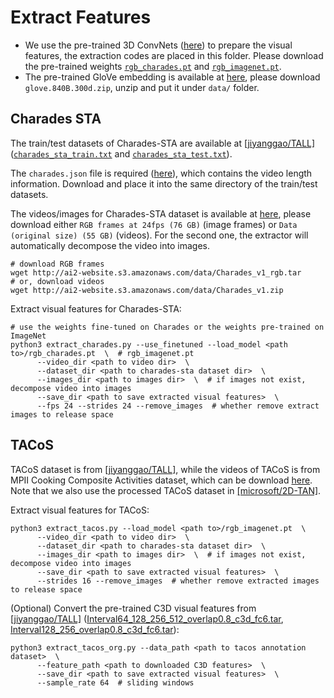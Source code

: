 # Extract Features

- We use the pre-trained 3D ConvNets ([here](https://github.com/piergiaj/pytorch-i3d)) to prepare the visual features, the 
extraction codes are placed in this folder. Please download the pre-trained weights [`rgb_charades.pt`](
https://github.com/piergiaj/pytorch-i3d/blob/master/models/rgb_charades.pt) and [`rgb_imagenet.pt`](
https://github.com/piergiaj/pytorch-i3d/blob/master/models/rgb_imagenet.pt). 
- The pre-trained GloVe embedding is available at [here](https://nlp.stanford.edu/projects/glove/), please download
`glove.840B.300d.zip`, unzip and put it under `data/` folder.

## Charades STA
The train/test datasets of Charades-STA are available at [[jiyanggao/TALL]](https://github.com/jiyanggao/TALL) 
([`charades_sta_train.txt`](https://drive.google.com/file/d/1ZjG7wJpPSMIBYnW7BAG2u9VVEoNvFm5c/view) and 
[`charades_sta_test.txt`](https://drive.google.com/file/d/1QG4MXFkoj6JFU0YK5olTY75xTARKSW5e/view)).

The `charades.json` file is required ([here](https://github.com/piergiaj/super-events-cvpr18/blob/master/data/charades.json)), 
which contains the video length information. Download and place it into the same directory of the train/test datasets.

The videos/images for Charades-STA dataset is available at [here](https://allenai.org/plato/charades/), please download 
either `RGB frames at 24fps (76 GB)` (image frames) or `Data (original size) (55 GB)` (videos). For the second one, the 
extractor will automatically decompose the video into images.
```shell script
# download RGB frames
wget http://ai2-website.s3.amazonaws.com/data/Charades_v1_rgb.tar
# or, download videos
wget http://ai2-website.s3.amazonaws.com/data/Charades_v1.zip
```

Extract visual features for Charades-STA:
```shell script
# use the weights fine-tuned on Charades or the weights pre-trained on ImageNet
python3 extract_charades.py --use_finetuned --load_model <path to>/rgb_charades.pt  \  # rgb_imagenet.pt
      --video_dir <path to video dir>  \
      --dataset_dir <path to charades-sta dataset dir>  \
      --images_dir <path to images dir>  \  # if images not exist, decompose video into images
      --save_dir <path to save extracted visual features>  \
      --fps 24 --strides 24 --remove_images  # whether remove extract images to release space
```

## TACoS
TACoS dataset is from [[jiyanggao/TALL]](https://github.com/jiyanggao/TALL), while the videos of TACoS is from MPII 
Cooking Composite Activities dataset, which can be download [here](
https://www.mpi-inf.mpg.de/departments/computer-vision-and-machine-learning/research/human-activity-recognition/mpii-cooking-composite-activities/).
Note that we also use the processed TACoS dataset in [[microsoft/2D-TAN]](https://github.com/microsoft/2D-TAN). 

Extract visual features for TACoS:
```shell script
python3 extract_tacos.py --load_model <path to>/rgb_imagenet.pt  \
      --video_dir <path to video dir>  \
      --dataset_dir <path to charades-sta dataset dir>  \
      --images_dir <path to images dir>  \  # if images not exist, decompose video into images
      --save_dir <path to save extracted visual features>  \
      --strides 16 --remove_images  # whether remove extracted images to release space
```

(Optional) Convert the pre-trained C3D visual features from [[jiyanggao/TALL]](https://github.com/jiyanggao/TALL) 
([Interval64_128_256_512_overlap0.8_c3d_fc6.tar](https://drive.google.com/file/d/1zQp0aYGFCm8PqqHOh4UtXfy2U3pJMBeu/view), 
[Interval128_256_overlap0.8_c3d_fc6.tar](https://drive.google.com/file/d/1zC-UrspRf42Qiu5prQw4fQrbgLQfJN-P/view)):
```shell script
python3 extract_tacos_org.py --data_path <path to tacos annotation dataset>  \
      --feature_path <path to downloaded C3D features>  \
      --save_dir <path to save extracted visual features>  \
      --sample_rate 64  # sliding windows
```
